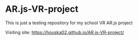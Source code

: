 # AR.js-VR-project
This is just a testing repository for my school VR AR.js project

Visiting site: https://houska02.github.io/AR.js-VR-project/
